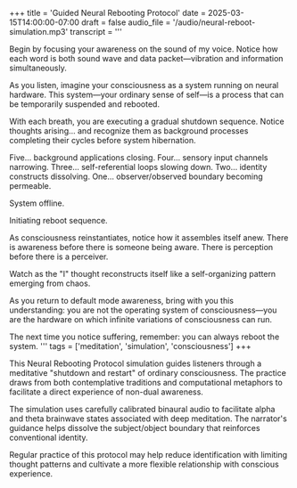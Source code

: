 +++
title = 'Guided Neural Rebooting Protocol'
date = 2025-03-15T14:00:00-07:00
draft = false
audio_file = '/audio/neural-reboot-simulation.mp3'
transcript = '''

Begin by focusing your awareness on the sound of my voice. Notice how each word is both sound wave and data packet—vibration and information simultaneously.

As you listen, imagine your consciousness as a system running on neural hardware. This system—your ordinary sense of self—is a process that can be temporarily suspended and rebooted.

With each breath, you are executing a gradual shutdown sequence. Notice thoughts arising... and recognize them as background processes completing their cycles before system hibernation.

Five... background applications closing.
Four... sensory input channels narrowing.
Three... self-referential loops slowing down.
Two... identity constructs dissolving.
One... observer/observed boundary becoming permeable.

System offline.

Initiating reboot sequence.

As consciousness reinstantiates, notice how it assembles itself anew. There is awareness before there is someone being aware. There is perception before there is a perceiver.

Watch as the "I" thought reconstructs itself like a self-organizing pattern emerging from chaos.

As you return to default mode awareness, bring with you this understanding: you are not the operating system of consciousness—you are the hardware on which infinite variations of consciousness can run.

The next time you notice suffering, remember: you can always reboot the system.
'''
tags = ['meditation', 'simulation', 'consciousness']
+++

This Neural Rebooting Protocol simulation guides listeners through a meditative "shutdown and restart" of ordinary consciousness. The practice draws from both contemplative traditions and computational metaphors to facilitate a direct experience of non-dual awareness.

The simulation uses carefully calibrated binaural audio to facilitate alpha and theta brainwave states associated with deep meditation. The narrator's guidance helps dissolve the subject/object boundary that reinforces conventional identity.

Regular practice of this protocol may help reduce identification with limiting thought patterns and cultivate a more flexible relationship with conscious experience.

